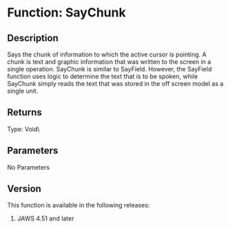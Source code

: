 # Function: SayChunk

## Description

Says the chunk of information to which the active cursor is pointing. A
chunk is text and graphic information that was written to the screen in
a single operation. SayChunk is similar to SayField. However, the
SayField function uses logic to determine the text that is to be spoken,
while SayChunk simply reads the text that was stored in the off screen
model as a single unit.

## Returns

Type: Void\

## Parameters

No Parameters

## Version

This function is available in the following releases:

1.  JAWS 4.51 and later
